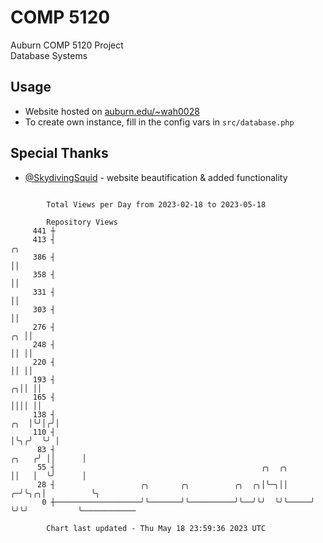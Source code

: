 # COMP 5120
Auburn COMP 5120 Project  
Database Systems

## Usage
- Website hosted on [auburn.edu/~wah0028](https://webhome.auburn.edu/~wah0028/)
- To create own instance, fill in the config vars in `src/database.php`

## Special Thanks
- [@SkydivingSquid](https://github.com/SkydivingSquid) - website beautification & added functionality

```

        Total Views per Day from 2023-02-18 to 2023-05-18

        Repository Views
     441 ┼
     413 ┤                                                                          ╭╮
     386 ┤                                                                          ││
     358 ┤                                                                          ││
     331 ┤                                                                          ││
     303 ┤                                                                          ││
     276 ┤                                                                       ╭╮ ││
     248 ┤                                                                       ││ ││
     220 ┤                                                                       ││ ││
     193 ┤                                                                     ╭╮││ ││
     165 ┤                                                                     ││││ ││
     138 ┤                                                                 ╭╮  │╰╯│╭╯│
     110 ┤                                                                 │╰╮╭╯  ╰╯ │
      83 ┤                                                           ╭╮   ╭╯ ││      │
      55 ┤                                              ╭╮  ╭╮       ││   │  ╰╯      │
      28 ┤                   ╭╮       ╭╮          ╭╮  ╭╮│╰─╮││     ╭─╯╰╮╭╮│          ╰╮
       0 ┼───────────────────╯╰───────╯╰──────────╯╰──╯╰╯  ╰╯╰─────╯   ╰╯╰╯           ╰────────────

        Chart last updated - Thu May 18 23:59:36 2023 UTC
        
```

